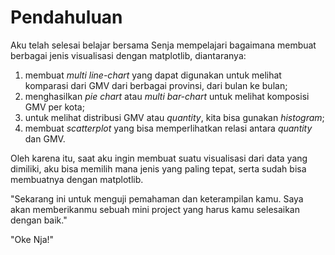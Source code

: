 # Pendahuluan

Aku telah selesai belajar bersama Senja mempelajari bagaimana membuat berbagai jenis visualisasi dengan matplotlib, diantaranya:

1. membuat _multi line-chart_ yang dapat digunakan untuk melihat komparasi dari GMV dari berbagai provinsi, dari bulan ke bulan;
2. menghasilkan _pie chart_ atau _multi bar-chart_ untuk melihat komposisi GMV per kota;
3. untuk melihat distribusi GMV atau _quantity_, kita bisa gunakan _histogram_;
4. membuat _scatterplot_ yang bisa memperlihatkan relasi antara _quantity_ dan GMV.

Oleh karena itu, saat aku ingin membuat suatu visualisasi dari data yang dimiliki, aku bisa memilih mana jenis yang paling tepat, serta sudah bisa membuatnya dengan matplotlib.

"Sekarang ini untuk menguji pemahaman dan keterampilan kamu. Saya akan memberikanmu sebuah mini project yang harus kamu selesaikan dengan baik."

"Oke Nja!"
